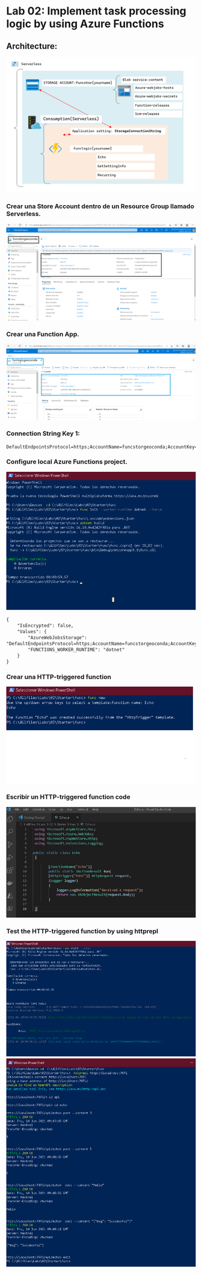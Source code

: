 # Lab 02: Implement task processing logic by using Azure Functions

## Architecture:
![architecture_01](ZZ-lab/architecture_02.png)


### Crear una Store Account dentro de un Resource Group llamado Serverless. 
![Lab0200](ZZ-lab/Lab0200.png)

### Crear una Function App. 
![Lab0201](ZZ-lab/Lab0201.png)
### Connection String Key 1:

```
DefaultEndpointsProtocol=https;AccountName=funcstorgeoconda;AccountKey=2Y+fcKbyCujCLFrR4hjgXIk9pQbEmS0yEiaMdOYNxxaiFNwxamJfvKPgDI55yne/JbJson00nar1PrqoEvG3aA==;EndpointSuffix=core.windows.net
```


### Configure local Azure Functions project.
![Lab0203](ZZ-lab/Lab0203.png)


```
{
    "IsEncrypted": false,
    "Values": {
        "AzureWebJobsStorage": "DefaultEndpointsProtocol=https;AccountName=funcstorgeoconda;AccountKey=2Y+fcKbyCujCLFrR4hjgXIk9pQbEmS0yEiaMdOYNxxaiFNwxamJfvKPgDI55yne/JbJson00nar1PrqoEvG3aA==;EndpointSuffix=core.windows.net",
        "FUNCTIONS_WORKER_RUNTIME": "dotnet"
    }
}
```

### Crear una HTTP-triggered function
![Lab0204](ZZ-lab/Lab0204.png)
### Escribir un HTTP-triggered function code
![Lab0205](ZZ-lab/Lab0205.png)

### Test the HTTP-triggered function by using httprepl
![Lab0206](ZZ-lab/Lab0206.png)
![Lab0207](ZZ-lab/Lab0207.png)
